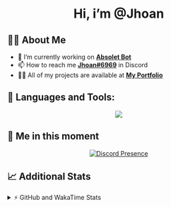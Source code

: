 <h1 align="center">Hi, i’m @Jhoan</h1>

## 🙋‍♂️ About Me

- 🔭 I’m currently working on **[Absolet Bot](https://strider.cloud)**
- 📫 How to reach me **[Jhoan#6969](https://jhoan.monster/)** in Discord
- 👨‍💻 All of my projects are available at **[My Portfolio](https://jhoan.monster)**

## 🚀 Languages and Tools:
<p align="center">
  <a href="https://skillicons.dev">
    <img src="https://skillicons.dev/icons?i=js,ts,html,css,bootstrap,nodejs,express,vscode,neovim,vim,atom,cloudflare,git,github,discord,bots,linux,mongodb,nginx,redis,wordpress,heroku&perline=11" />
  </a>
</p>
  
## 👤 Me in this moment
<p align="center">
    <a href="https://discord.com/users/612460795124776960" target="_blank" rel="nofollow">
        <img src="https://lanyard-profile-readme.vercel.app/api/612460795124776960?idleMessage=Probably%20coding%20Absolet..." alt="Discord Presence" align="center">
    </a>
</p>

## 📈 Additional Stats
<details>
    <summary>⚡ GitHub and WakaTime Stats</summary>
    <br/>

<!--START_SECTION:waka-->
![Code Time](http://img.shields.io/badge/Code%20Time-449%20hrs%2018%20mins-blue)

**🐱 My GitHub Data** 

> 🏆 903 Contributions in the Year 2022
 > 
> 📦 123.7 kB Used in GitHub's Storage 
 > 
> 💼 Opted to Hire
 > 
> 📜 4 Public Repositories 
 > 
> 🔑 34 Private Repositories  
 > 
**I'm an Early 🐤** 

```text
🌞 Morning    78 commits     ██░░░░░░░░░░░░░░░░░░░░░░░   10.76% 
🌆 Daytime    327 commits    ███████████░░░░░░░░░░░░░░   45.1% 
🌃 Evening    291 commits    ██████████░░░░░░░░░░░░░░░   40.14% 
🌙 Night      29 commits     █░░░░░░░░░░░░░░░░░░░░░░░░   4.0%

```
📅 **I'm Most Productive on Monday** 

```text
Monday       132 commits    ████░░░░░░░░░░░░░░░░░░░░░   18.21% 
Tuesday      110 commits    ███░░░░░░░░░░░░░░░░░░░░░░   15.17% 
Wednesday    129 commits    ████░░░░░░░░░░░░░░░░░░░░░   17.79% 
Thursday     73 commits     ██░░░░░░░░░░░░░░░░░░░░░░░   10.07% 
Friday       84 commits     ███░░░░░░░░░░░░░░░░░░░░░░   11.59% 
Saturday     129 commits    ████░░░░░░░░░░░░░░░░░░░░░   17.79% 
Sunday       68 commits     ██░░░░░░░░░░░░░░░░░░░░░░░   9.38%

```


📊 **This Week I Spent My Time On** 

```text
⌚︎ Time Zone: America/Bogota

💬 Programming Languages: 
JavaScript               3 hrs 55 mins       ███████████████████░░░░░░   79.28% 
YAML                     49 mins             ████░░░░░░░░░░░░░░░░░░░░░   16.54% 
JSON                     8 mins              ░░░░░░░░░░░░░░░░░░░░░░░░░   2.98% 
TypeScript               3 mins              ░░░░░░░░░░░░░░░░░░░░░░░░░   1.21%

🔥 Editors: 
VS Code                  4 hrs 57 mins       █████████████████████████   100.0%

🐱‍💻 Projects: 
Absolet-Bot              4 hrs 57 mins       █████████████████████████   100.0%

💻 Operating System: 
Linux                    4 hrs 57 mins       █████████████████████████   100.0%

```

**I Mostly Code in JavaScript** 

```text
JavaScript               17 repos            █████████████████░░░░░░░░   68.0% 
Java                     3 repos             ███░░░░░░░░░░░░░░░░░░░░░░   12.0% 
TypeScript               2 repos             ██░░░░░░░░░░░░░░░░░░░░░░░   8.0% 
Shell                    1 repo              █░░░░░░░░░░░░░░░░░░░░░░░░   4.0% 
CSS                      1 repo              █░░░░░░░░░░░░░░░░░░░░░░░░   4.0%

```



 Last Updated on 08/10/2022 06:55:21 UTC
<!--END_SECTION:waka-->
</details>
